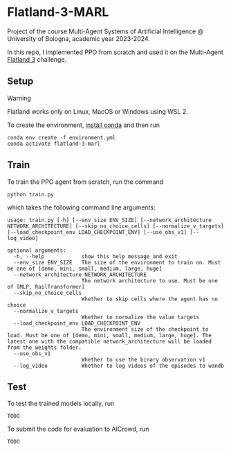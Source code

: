 # Flatland-3-MARL
Project of the course Multi-Agent Systems of Artificial Intelligence @ University of Bologna, academic year 2023-2024.

In this repo, I implemented PPO from scratch and used it on the Multi-Agent [Flatland 3](https://www.aicrowd.com/challenges/flatland-3) challenge.

## Setup
> [!WARNING]
> Flatland works only on Linux, MacOS or Windows using WSL 2.

To create the environment, [install conda](https://www.anaconda.com/download) and then run
```
conda env create -f environment.yml
conda activate flatland-3-marl
```

## Train
To train the PPO agent from scratch, run the command
```
python train.py
```
which takes the following command line arguments:
```
usage: train.py [-h] [--env_size ENV_SIZE] [--network_architecture NETWORK_ARCHITECTURE] [--skip_no_choice_cells] [--normalize_v_targets] [--load_checkpoint_env LOAD_CHECKPOINT_ENV] [--use_obs_v1] [--log_video]

optional arguments:
  -h, --help            show this help message and exit
  --env_size ENV_SIZE   The size of the environment to train on. Must be one of [demo, mini, small, medium, large, huge]
  --network_architecture NETWORK_ARCHITECTURE
                        The network architecture to use. Must be one of [MLP, RailTransformer]
  --skip_no_choice_cells
                        Whether to skip cells where the agent has no choice
  --normalize_v_targets
                        Whether to normalize the value targets
  --load_checkpoint_env LOAD_CHECKPOINT_ENV
                        The environment size of the checkpoint to load. Must be one of [demo, mini, small, medium, large, huge]. The latest one with the compatible network_architecture will be loaded from the weights folder.
  --use_obs_v1
                        Whether to use the binary observation v1
  --log_video           Whether to log videos of the episodes to wandb
```

## Test
To test the trained models locally, run
```
TODO
```
To submit the code for evaluation to AICrowd, run
```
TODO
```